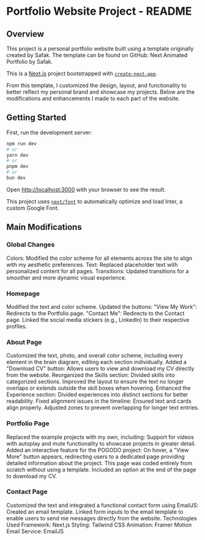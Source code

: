 # Portfolio Website Project - README

## Overview
This project is a personal portfolio website built using a template originally created by Safak. The template can be found on GitHub: Next Animated Portfolio by Safak.

This is a [Next.js](https://nextjs.org/) project bootstrapped with [`create-next-app`](https://github.com/vercel/next.js/tree/canary/packages/create-next-app).

From this template, I customized the design, layout, and functionality to better reflect my personal brand and showcase my projects. Below are the modifications and enhancements I made to each part of the website.


## Getting Started

First, run the development server:

```bash
npm run dev
# or
yarn dev
# or
pnpm dev
# or
bun dev
```

Open [http://localhost:3000](http://localhost:3000) with your browser to see the result.

This project uses [`next/font`](https://nextjs.org/docs/basic-features/font-optimization) to automatically optimize and load Inter, a custom Google Font.

## Main Modifications

### Global Changes

Colors: Modified the color scheme for all elements across the site to align with my aesthetic preferences.
Text: Replaced placeholder text with personalized content for all pages.
Transitions: Updated transitions for a smoother and more dynamic visual experience.

### Homepage

Modified the text and color scheme.
Updated the buttons:
"View My Work": Redirects to the Portfolio page.
"Contact Me": Redirects to the Contact page.
Linked the social media stickers (e.g., LinkedIn) to their respective profiles.

### About Page
Customized the text, photo, and overall color scheme, including every element in the brain diagram, editing each section individually.
Added a "Download CV" button:
Allows users to view and download my CV directly from the website.
Reorganized the Skills section:
Divided skills into categorized sections.
Improved the layout to ensure the text no longer overlaps or extends outside the skill boxes when hovering.
Enhanced the Experience section:
Divided experiences into distinct sections for better readability.
Fixed alignment issues in the timeline:
Ensured text and cards align properly.
Adjusted zones to prevent overlapping for longer text entries.

### Portfolio Page

Replaced the example projects with my own, including:
Support for videos with autoplay and mute functionality to showcase projects in greater detail.
Added an interactive feature for the POGODO project:
On hover, a "View More" button appears, redirecting users to a dedicated page providing detailed information about the project. This page was coded entirely from scratch without using a template.
Included an option at the end of the page to download my CV.

### Contact Page
Customized the text and integrated a functional contact form using EmailJS:
Created an email template.
Linked form inputs to the email template to enable users to send me messages directly from the website.
Technologies Used
Framework: Next.js
Styling: Tailwind CSS
Animation: Framer Motion
Email Service: EmailJS





